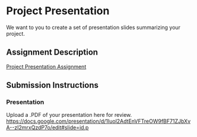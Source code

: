 # Project Presentation
We want to you to create a set of presentation slides summarizing your project.

## Assignment Description
[Project Presentation Assignment](https://education.launchcode.org/liftoff/modules/assignments/project-presentation)

## Submission Instructions

### Presentation
Upload a .PDF of your presentation here for review.
https://docs.google.com/presentation/d/1Iuol2AdtEnVFTreOW9fBF71ZJbXvA--zI2mrxQzdP7o/edit#slide=id.p
